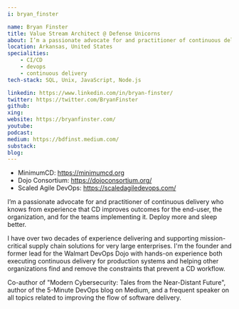 ```yaml
---
i: bryan_finster

name: Bryan Finster
title: Value Stream Architect @ Defense Unicorns
about: I’m a passionate advocate for and practitioner of continuous delivery
location: Arkansas, United States
specialities:
    - CI/CD
    - devops
    - continuous delivery
tech-stack: SQL, Unix, JavaScript, Node.js

linkedin: https://www.linkedin.com/in/bryan-finster/
twitter: https://twitter.com/BryanFinster
github: 
xing: 
website: https://bryanfinster.com/
youtube: 
podcast: 
medium: https://bdfinst.medium.com/
substack: 
blog: 
---
```


- MinimumCD: https://minimumcd.org
- Dojo Consortium: https://dojoconsortium.org/
- Scaled Agile DevOps: https://scaledagiledevops.com/

I’m a passionate advocate for and practitioner of continuous delivery who knows from experience that CD improves outcomes for the end-user, the organization, and for the teams implementing it. Deploy more and sleep better.

I have over two decades of experience delivering and supporting mission-critical supply chain solutions for very large enterprises. I'm the founder and former lead for the Walmart DevOps Dojo with hands-on experience both executing continuous delivery for production systems and helping other organizations find and remove the constraints that prevent a CD workflow.

Co-author of "Modern Cybersecurity: Tales from the Near-Distant Future", author of the 5-Minute DevOps blog on Medium, and a frequent speaker on all topics related to improving the flow of software delivery.